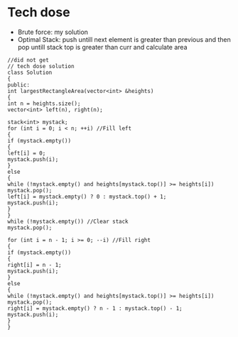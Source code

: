 # Tech dose
* Brute force: my solution
* Optimal Stack:
push untill next element is greater than previous and then pop untill stack top is greater than curr and calculate area
```
//did not get
// tech dose solution
class Solution
{
public:
int largestRectangleArea(vector<int> &heights)
{
int n = heights.size();
vector<int> left(n), right(n);
​
stack<int> mystack;
for (int i = 0; i < n; ++i) //Fill left
{
if (mystack.empty())
{
left[i] = 0;
mystack.push(i);
}
else
{
while (!mystack.empty() and heights[mystack.top()] >= heights[i])
mystack.pop();
left[i] = mystack.empty() ? 0 : mystack.top() + 1;
mystack.push(i);
}
}
while (!mystack.empty()) //Clear stack
mystack.pop();
​
for (int i = n - 1; i >= 0; --i) //Fill right
{
if (mystack.empty())
{
right[i] = n - 1;
mystack.push(i);
}
else
{
while (!mystack.empty() and heights[mystack.top()] >= heights[i])
mystack.pop();
right[i] = mystack.empty() ? n - 1 : mystack.top() - 1;
mystack.push(i);
}
}